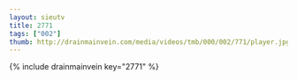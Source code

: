 ```yaml
--- 
layout: sieutv
title: 2771
tags: ["002"]
thumb: http://drainmainvein.com/media/videos/tmb/000/002/771/player.jpg
---
```

{% include drainmainvein key="2771" %} 
